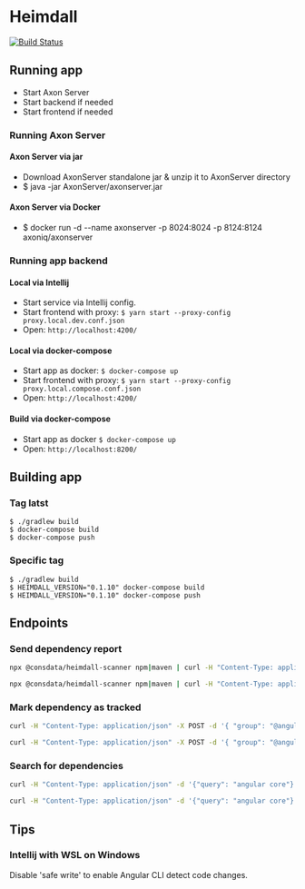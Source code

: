 # Heimdall

[![Build Status](https://travis-ci.org/Consdata/heimdall.svg?branch=master)](https://travis-ci.org/Consdata/heimdall)

## Running app

- Start Axon Server
- Start backend if needed
- Start frontend if needed

### Running Axon Server

#### Axon Server via jar

- Download AxonServer standalone jar & unzip it to AxonServer directory
- $ java -jar AxonServer/axonserver.jar

#### Axon Server via Docker

- $ docker run -d --name axonserver -p 8024:8024 -p 8124:8124 axoniq/axonserver

### Running app backend

#### Local via Intellij
- Start service via Intellij config.
- Start frontend with proxy: `$ yarn start --proxy-config proxy.local.dev.conf.json`
- Open: `http://localhost:4200/`

#### Local via docker-compose
- Start app as docker: `$ docker-compose up`
- Start frontend with proxy: `$ yarn start --proxy-config proxy.local.compose.conf.json`
- Open: `http://localhost:4200/`

#### Build via docker-compose
- Start app as docker `$ docker-compose up`
- Open: `http://localhost:8200/`

## Building app

### Tag latst
```
$ ./gradlew build
$ docker-compose build
$ docker-compose push
```

### Specific tag
```
$ ./gradlew build
$ HEIMDALL_VERSION="0.1.10" docker-compose build
$ HEIMDALL_VERSION="0.1.10" docker-compose push
```

## Endpoints

### Send dependency report

```bash
npx @consdata/heimdall-scanner npm|maven | curl -H "Content-Type: application/json" -X POST -d @- http://localhost:8080/report
```
```bash
npx @consdata/heimdall-scanner npm|maven | curl -H "Content-Type: application/json" -X POST -d @- http://localhost:8200/api/report/v1/report
```

### Mark dependency as tracked

```bash
curl -H "Content-Type: application/json" -X POST -d '{ "group": "@angular", "artifact": "core", "scope": "Npm" }' http://localhost:8080/monitor/tracking
```
```bash
curl -H "Content-Type: application/json" -X POST -d '{ "group": "@angular", "artifact": "core", "scope": "Npm" }' http://localhost:8200/api/monitor/v1/monitor/tracking
```

### Search for dependencies

```bash
curl -H "Content-Type: application/json" -d '{"query": "angular core"}' http://localhost:8080/
```
```bash
curl -H "Content-Type: application/json" -d '{"query": "angular core"}' http://localhost:8200/api/dependency-list/v1/
```

## Tips

### Intellij with WSL on Windows

Disable 'safe write' to enable Angular CLI detect code changes.
